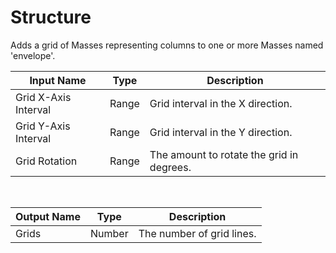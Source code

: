 
            
# Structure

Adds a grid of Masses representing columns to one or more Masses named 'envelope'.

|Input Name|Type|Description|
|---|---|---|
|Grid X-Axis Interval|Range|Grid interval in the X direction.|
|Grid Y-Axis Interval|Range|Grid interval in the Y direction.|
|Grid Rotation|Range|The amount to rotate the grid in degrees.|


<br>

|Output Name|Type|Description|
|---|---|---|
|Grids|Number|The number of grid lines.|

